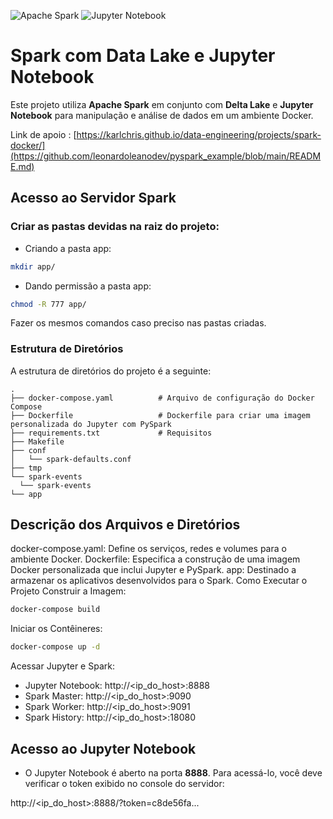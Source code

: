 ![Apache Spark](https://img.shields.io/badge/Apache%20Spark-FDEE21?style=flat-square&logo=apachespark&logoColor=black)
![Jupyter Notebook](https://img.shields.io/badge/jupyter-%23FA0F00.svg?style=for-the-badge&logo=jupyter&logoColor=white)

# Spark com Data Lake e Jupyter Notebook

Este projeto utiliza **Apache Spark** em conjunto com **Delta Lake** e **Jupyter Notebook** para manipulação e análise de dados em um ambiente Docker.

Link de apoio :
[https://karlchris.github.io/data-engineering/projects/spark-docker/](https://github.com/leonardoleanodev/pyspark_example/blob/main/README.md)


## Acesso ao Servidor Spark
### Criar as pastas devidas na raiz do projeto:

- Criando a pasta app:
```bash
mkdir app/
```

- Dando permissão a pasta app:
```bash
chmod -R 777 app/
```

Fazer os mesmos comandos caso preciso nas pastas criadas.


### Estrutura de Diretórios
A estrutura de diretórios do projeto é a seguinte:
```
.
├── docker-compose.yaml          # Arquivo de configuração do Docker Compose
├── Dockerfile                   # Dockerfile para criar uma imagem personalizada do Jupyter com PySpark
├── requirements.txt             # Requisitos
├── Makefile
├── conf                    
│   └── spark-defaults.conf  
├── tmp
└── spark-events
  └── spark-events
└── app         
```

## Descrição dos Arquivos e Diretórios
docker-compose.yaml: Define os serviços, redes e volumes para o ambiente Docker.
Dockerfile: Especifica a construção de uma imagem Docker personalizada que inclui Jupyter e PySpark.
app: Destinado a armazenar os aplicativos desenvolvidos para o Spark.
Como Executar o Projeto
Construir a Imagem:

```bash
docker-compose build
```
Iniciar os Contêineres:
```bash
docker-compose up -d
```
Acessar Jupyter e Spark:

* Jupyter Notebook: http://<ip_do_host>:8888
* Spark Master: http://<ip_do_host>:9090
* Spark Worker: http://<ip_do_host>:9091
* Spark History: http://<ip_do_host>:18080


## Acesso ao Jupyter Notebook

- O Jupyter Notebook é aberto na porta **8888**. Para acessá-lo, você deve verificar o token exibido no console do servidor:
  
http://<ip_do_host>:8888/?token=c8de56fa...

